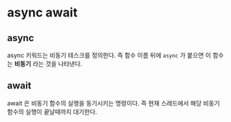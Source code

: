 # async await



## async
async 키워드는 비동기 테스크를 정의한다. 즉 함수 이름 뒤에 ```async``` 가 붙으면 이 함수는 <b>비동기</b> 라는 것을 나타낸다.

## await
await 은 비동기 함수의 실행을 동기시키는 명령이다.
즉 현재 스레드에서 해당 비동기 함수의 실행이 끝날때까지 대기한다.